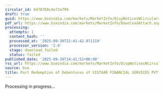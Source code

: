 ```yaml
---
circular_id: 6d78760c4e73a799
draft: true
guid: https://www.bseindia.com/markets/MarketInfo/DispNoticesNCirculars.aspx?Noticeid={166D7D22-6B94-4964-B0CC-ACA592544FDA}&noticeno=20250930-91&dt=09/30/2025&icount=91&totcount=114&flag=0
pdf_url: https://www.bseindia.com/markets/MarketInfo/DownloadAttach.aspx?id=20250930-91&attachedId=
processing:
  attempts: 1
  content_hash: ''
  processed_at: '2025-09-30T21:41:42.871119'
  processor_version: '2.0'
  stage: download_failed
  status: failed
published_date: '2025-09-30T14:41:52+00:00'
rss_url: https://www.bseindia.com/markets/MarketInfo/DispNoticesNCirculars.aspx?Noticeid={166D7D22-6B94-4964-B0CC-ACA592544FDA}&noticeno=20250930-91&dt=09/30/2025&icount=91&totcount=114&flag=0
source: bse
title: Part Redemption of Debentures of VISTAAR FINANCIAL SERVICES PVT LTD
---
```


Processing in progress...